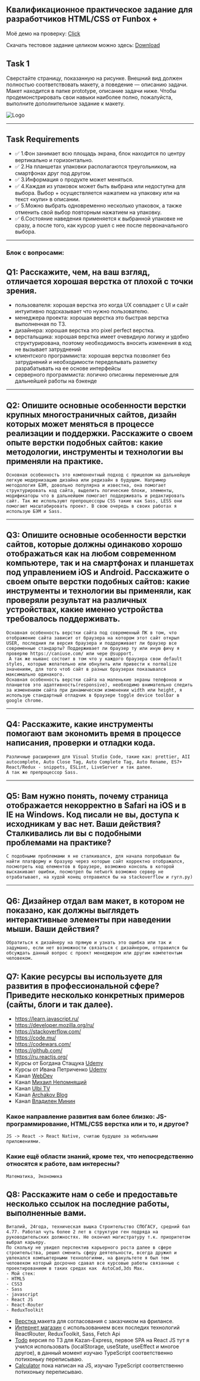 ## Квалификационное практическое задание для разработчиков HTML/CSS от Funbox +

Моё демо на проверку: [Click](https://funbox-test-work.vercel.app/)

Скачать тестовое задание целиком можно здесь: [Download](https://dl.fun-box.ru/qt-htmlcss.zip.)

## Task 1

Сверстайте страницу, показанную на рисунке. Внешний вид должен полностью соответствовать макету, а поведение — описанию задачи. Макет находится в папке prototype, описание задачи ниже. Чтобы продемонстрировать свои навыки наиболее полно, пожалуйста, выполните дополнительное задание к макету.

![Logo](https://i.ibb.co/ZJn48H1/prototype.jpg)

---

## Task Requirements

- :white_check_mark: 1.Фон занимает всю площадь экрана, блок находится по центру вертикально и горизонтально.
- :white_check_mark: 2.На планшетах упаковки располагаются треугольником, на смартфонах друг под другом.
- :white_check_mark: 3.Информация о продукте может меняться.
- :white_check_mark: 4.Каждая из упаковок может быть выбрана или недоступна для выбора. Выбор + осуществляется нажатием на упаковку или на текст «купи» в описании.
- :white_check_mark: 5.Можно выбрать одновременно несколько упаковок, а также отменить свой выбор повторным нажатием на упаковку.
- :white_check_mark: 6.Состояние наведения применяется к выбранной упаковке не сразу, а после того, как курсор ушел с нее после первоначального выбора.

---

### Блок с вопросами:

## Q1: Расскажите, чем, на ваш взгляд, отличается хорошая верстка от плохой с точки зрения.

- пользователя: хорошая верстка это когда UX совпадает с UI и сайт интуитивно подсказывает что нужно пользователю.
- менеджера проекта: хорошая верстка это быстрая верстка выполненная по ТЗ.
- дизайнера: хорошая верстка это pixel perfect верстка.
- верстальщика: хорошая верстка имеет очевидную логику и удобно структурирована, поэтому необходимость вносить изменения в код не вызывает затруднений
- клиентского программиста: хорошая верстка позволяет без затруднений и необходимости переделывать разметку разрабатывать на ее основе интерфейсы
- серверного программиста: логично описанны переменные для дальнейшей работы на бэкенде

---

## Q2: Опишите основные особенности верстки крупных многостраничных сайтов, дизайн которых может меняться в процессе реализации и поддержки. Расскажите о своем опыте верстки подобных сайтов: какие методологии, инструменты и технологии вы применяли на практике.

    Основная особенность это компонентный подход с прицелом на дальнейшую легкую модернизацию дизайна или редизайн в будущем. Например методология БЭМ, довольно популярна и известна, она помогает структурировать код сайта, выделить логические блоки, элементы, модификаторы что в дальнейшем помогает поддерживать и редактировать сайт. Так же используют препроцессоры CSS такие как Sass, LESS они помогают масштабировать проект. В свою очередь в своих работах я использую БЭМ и Sass.

---

## Q3: Опишите основные особенности верстки сайтов, которые должны одинаково хорошо отображаться как на любом современном компьютере, так и на смартфонах и планшетах под управлением iOS и Android. Расскажите о своем опыте верстки подобных сайтов: какие инструменты и технологии вы применяли, как проверяли результат на различных устройствах, какие именно устройства требовалось поддерживать.

    Оснавная особенность верстки сайта под современный ПК в том, что отображение сайта зависит от браузера на котором этот сайт открыл USER, последния ли версия браузера и поддерживает ли браузер все современные стандарты? Поддерживает ли браузер ту или иную фичу я проверяю https://caniuse.com/ или чере @support.
     А так же ньюанс состоит в том что у каждого браузера свои default styles, которые желательно или обнулить или привести к normalize значениям, для того чтоб сайт в разных браузерах показывался максимально одинакого.
    Оснавная особенность верстки сайта на маленькие экраны телефонов и планшетов это адаптивность(responsive), необходимо внимательно следить за изменением сайта при динамическом изменении width или height, я использую стандартный отладчик в браузере toggle device toolbar в google chrome.

---

## Q4: Расскажите, какие инструменты помогают вам экономить время в процессе написания, проверки и отладки кода.

    Различные расширения для Visual Studio Code, такие как: prettier, AII autocomplete, Auto Close Tag, Auto Complete Tag, Auto Rename, ES7+ React/Redux - snippets, ESLint, LiveServer и так далее.
    А так же препроцессор Sass.

---

## Q5: Вам нужно понять, почему страница отображается некорректно в Safari на iOS и в IE на Windows. Код писали не вы, доступа к исходникам у вас нет. Ваши действия? Сталкивались ли вы с подобными проблемами на практике?

    С подобными проблемами я не сталкивался, для начала попробывал бы найти платформу и бразуер через которые сайт корректно отображался, посмотреть код елементов в браузере, возможно консоль в которой выскакивают ошибки, посмотрел бы network возможно сервер не отрабатывает, на худой конец отправился бы на stackoverflow и гугл.ру)

---

## Q6: Дизайнер отдал вам макет, в котором не показано, как должны выглядеть интерактивные элементы при наведении мыши. Ваши действия?

    Обратиться к дизайнеру на прямую и узнать это ошибка или так и задумано, если нет возможности связаться с дизайнером, отправился бы обсуждать данный вопрос с проект менеджером или другим компетентым человеком.

## Q7: Какие ресурсы вы используете для развития в профессиональной сфере? Приведите несколько конкретных примеров (сайты, блоги и так далее).

- https://learn.javascript.ru/
- https://developer.mozilla.org/ru/
- https://stackoverflow.com/
- https://code.mu/
- https://codewars.com/
- https://github.com/
- https://ru.reactjs.org/
- Курсы от Богдана Стащука [Udemy](https://www.udemy.com/user/bogdanstashchuk/)
- Курсы от Ивана Петриченко [Udemy](https://www.udemy.com/user/yan-kovalenko-2/)
- Канал [WebDev](https://www.youtube.com/channel/UCE9ODjNIkOHrnSdkYWLfYhg)
- Канал [Михаил Непомнящий](https://www.youtube.com/@mishanep)
- Канал [Ulbi TV](https://www.youtube.com/@UlbiTV)
- Канал [Archakov Blog](https://www.youtube.com/@ArchakovBlog)
- Канал [Владилен Минин](https://www.youtube.com/@ArchakovBlog)

### Какое направление развития вам более близко: JS-программирование, HTML/CSS верстка или и то, и другое?

    JS -> React -> React Native, считаю будущее за мобильными приложениями.

### Какие ещё области знаний, кроме тех, что непосредственно относятся к работе, вам интересны?

    Математика, Экономика

## Q8: Расскажите нам о себе и предоставьте несколько ссылок на последние работы, выполненные вами.

    Виталий, 24года, техническая вышка Строительство СПбГАСУ, средний бал 4.77. Работал чуть более 2 лет в структуре ген подряда на руководительских должностях. Не окончил магистратуру т.к. приоритетом выбрал карьеру.
    По скольку не увидел перспектив карьерного роста далее в сфере строительства, решил сменить сферу деятельности, всегда дружил и увлекался компьютерными технологиями, на факультете я был тем человеком который досрочно сдавал все курсовые работы связанные с проектированием в таких средах как  AutoCad,3ds Max.
    - Мой стек:
    - HTML5
    - CSS3
    - Sass
    - javascript
    - React JS
    - React-Router
    - ReduxToolkit

- [Верстка ](https://interior-design-layout.vercel.app/) макета для согласования с заказчиком на фрилансе.
- [Интернет магазин](https://ecommerce-pizza.vercel.app/) с использованием всех последих технологий ReactRouter, ReduxToolkit, Sass, Fetch Api
- [Todo](https://todo-for-kazan-express.vercel.app/) версия по ТЗ для Kazan-Express, первое SPA на React JS тут я учился использовать (localStorage, useState, useEffect и многое другое), в данный момент изучаю TypeScript соответственно потихоньку переписываю.
- [Calculator](https://calc-typescript.vercel.app/) пока написан на JS, изучаю TypeScript соответственно потихоньку переписываю.

